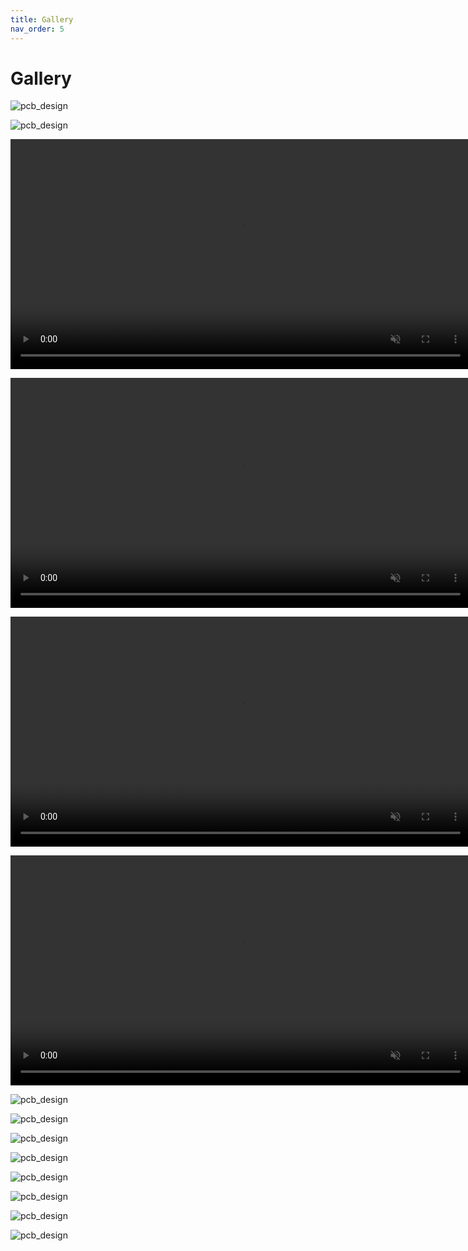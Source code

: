 ```yaml
---
title: Gallery
nav_order: 5
---
```


# Gallery

![pcb_design](images/mobo_front_small.png)

![pcb_design](images/mobo_back_small.png)

<video src="videos/floatybouncy_mobo.mp4" width="736" autoplay loop muted></video>

<video src="videos/floatybouncy_dabo.mp4" width="736" autoplay loop muted></video>

<video src="videos/floatybouncy_mobo_case.mp4" width="736" autoplay loop muted></video>

<video src="videos/floatybouncy_dabo_case.mp4" width="736" autoplay loop muted></video>

![pcb_design](images/mobo_0.png)

![pcb_design](images/mobo_1.png)

![pcb_design](images/mobo_2.png)

![pcb_design](images/mobo_3.png)

![pcb_design](images/pcbnew_2024-10-07_12-21-47.png)

![pcb_design](images/pcbnew_2024-10-07_12-21-49.png)

![pcb_design](images/pcbnew_2024-10-07_12-21-37.png)

![pcb_design](images/pcbnew_2024-10-07_12-21-40.png)
